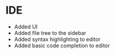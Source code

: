 # IDE
- Added UI
- Added file tree to the sidebar
- Added syntax highlighting to editor
- Added basic code completion to editor
